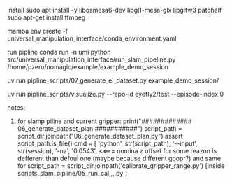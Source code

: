 install
sudo apt install -y libosmesa6-dev libgl1-mesa-glx libglfw3 patchelf
sudo apt-get install ffmpeg


mamba env create -f universal_manipulation_interface/conda_environment.yaml



run pipline
conda run -n umi python src/universal_manipulation_interface/run_slam_pipeline.py /home/pzero/nomagic/example/example_demo_session

uv run pipline_scripts/07_generate_el_dataset.py example_demo_session/

uv run pipline_scripts/visualize.py --repo-id eyefly2/test --episode-index 0




notes:
1. for slamp piline and current gripper:
    print("############# 06_generate_dataset_plan ###########")
            script_path = script_dir.joinpath("06_generate_dataset_plan.py")
            assert script_path.is_file()
            cmd = [
                'python', str(script_path),
                '--input', str(session),
                '-nz',  '0.0543', <<=== nomina z offset for some reazon is defferent than defoul one (maybe 
                because different goopr?)
and same for script_path = script_dir.joinpath('calibrate_gripper_range.py') [inside scripts_slam_pipline/05_run_cal,,,.py ]

        